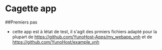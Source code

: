 # Cagette app

##Premiers pas

- cette app est à létat de test, il s'agit des prmiers fichiers adapté pour la plupart de https://github.com/YunoHost-Apps/my_webapp_ynh et  de https://github.com/YunoHost/example_ynh
